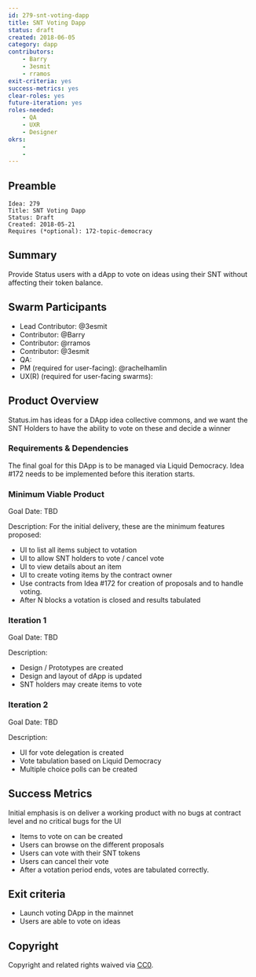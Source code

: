```yaml
---
id: 279-snt-voting-dapp
title: SNT Voting Dapp
status: draft
created: 2018-06-05
category: dapp
contributors:
    - Barry 
    - 3esmit
    - rramos
exit-criteria: yes
success-metrics: yes
clear-roles: yes
future-iteration: yes
roles-needed:
    - QA
    - UXR
    - Designer
okrs:
    -
    -
---
```


## Preamble

    Idea: 279
    Title: SNT Voting Dapp
    Status: Draft
    Created: 2018-05-21
    Requires (*optional): 172-topic-democracy

## Summary

Provide Status users with a dApp to vote on ideas using their SNT without affecting their token balance.

## Swarm Participants

- Lead Contributor: @3esmit
- Contributor: @Barry
- Contributor: @rramos
- Contributor: @3esmit
- QA:
- PM (required for user-facing): @rachelhamlin
- UX(R) (required for user-facing swarms):

## Product Overview

Status.im has ideas for a DApp idea collective commons, and we want the SNT Holders to have the ability to vote on these and decide a winner


### Requirements & Dependencies

The final goal for this DApp is to be managed via Liquid Democracy. Idea #172 needs to be implemented before this iteration starts.


### Minimum Viable Product

Goal Date: TBD

Description:
For the initial delivery, these are the minimum features proposed:
- UI to list all items subject to votation
- UI to allow SNT holders to vote / cancel vote 
- UI to view details about an item
- UI to create voting items by the contract owner
- Use contracts from Idea #172 for creation of proposals and to handle voting.
- After N blocks a votation is closed and results tabulated

### Iteration 1

Goal Date: TBD

Description: 
- Design / Prototypes are created
- Design and layout of dApp is updated
- SNT holders may create items to vote

### Iteration 2

Goal Date: TBD

Description: 
- UI for vote delegation is created
- Vote tabulation based on Liquid Democracy
- Multiple choice polls can be created


## Success Metrics

Initial emphasis is on deliver a working product with no bugs at contract level and no critical bugs for the UI

- Items to vote on can be created
- Users can browse on the different proposals
- Users can vote with their SNT tokens
- Users can cancel their vote
- After a votation period ends, votes are tabulated correctly.

## Exit criteria

- Launch voting DApp in the mainnet
- Users are able to vote on ideas

## Copyright

Copyright and related rights waived
via [CC0](https://creativecommons.org/publicdomain/zero/1.0/).
